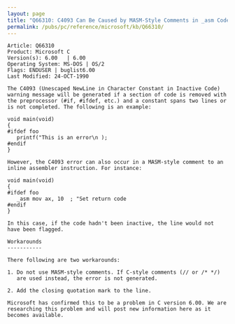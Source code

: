 ```yaml
---
layout: page
title: "Q66310: C4093 Can Be Caused by MASM-Style Comments in _asm Code"
permalink: /pubs/pc/reference/microsoft/kb/Q66310/
---
```


	Article: Q66310
	Product: Microsoft C
	Version(s): 6.00   | 6.00
	Operating System: MS-DOS | OS/2
	Flags: ENDUSER | buglist6.00
	Last Modified: 24-OCT-1990
	
	The C4093 (Unescaped NewLine in Character Constant in Inactive Code)
	warning message will be generated if a section of code is removed with
	the preprocessor (#if, #ifdef, etc.) and a constant spans two lines or
	is not completed. The following is an example:
	
	void main(void)
	{
	#ifdef foo
	   printf("This is an error\n );
	#endif
	}
	
	However, the C4093 error can also occur in a MASM-style comment to an
	inline assembler instruction. For instance:
	
	void main(void)
	{
	#ifdef foo
	   _asm mov ax, 10  ; "Set return code
	#endif
	}
	
	In this case, if the code hadn't been inactive, the line would not
	have been flagged.
	
	Workarounds
	-----------
	
	There following are two workarounds:
	
	1. Do not use MASM-style comments. If C-style comments (// or /* */)
	   are used instead, the error is not generated.
	
	2. Add the closing quotation mark to the line.
	
	Microsoft has confirmed this to be a problem in C version 6.00. We are
	researching this problem and will post new information here as it
	becomes available.
